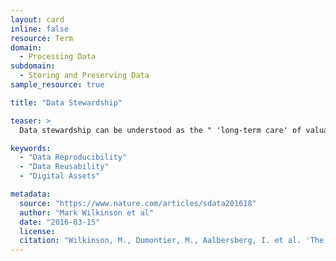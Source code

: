 ```yaml
---
layout: card
inline: false
resource: Term
domain:
  - Processing Data
subdomain:
  - Storing and Preserving Data
sample_resource: true

title: "Data Stewardship"

teaser: >
  Data stewardship can be understood as the " 'long-term care' of valuable digital assets, with the goal that they should be discovered and re-used for downstream investigations, either alone, or in combination with newly generated data" (Wilkinson et al).

keywords:
  - "Data Reproducibility"
  - "Data Reusability"
  - "Digital Assets"

metadata:
  source: "https://www.nature.com/articles/sdata201618"
  author: "Mark Wilkinson et al"
  date: "2016-03-15"
  license: 
  citation: "Wilkinson, M., Dumontier, M., Aalbersberg, I. et al. 'The FAIR Guiding Principles for Scientific Data Management and Stewardship.' Scientific Data 3 (2016). https://doi.org/10.1038/sdata.2016.18"
---
```

